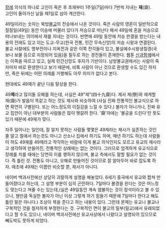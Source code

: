 [장례](%EC%9E%A5%EB%A1%80.md) 의식의 하나로 고인이 죽은 후 초재부터 1주일(7일)마다 7번씩 지내는
**재**(齋).  
고인이 돌아가신 날을 제1일로 삼아 계산한다.

49일이라는 숫자는 북방[불교](%EB%B6%88%EA%B5%90.md)의 전승에서 나온 것이다. 죽은 사람의 영혼이 일반적으로
칠칠일(49일) 동안 이승에 머물러 있다가 저승으로 떠난다 해서 49일에 혼을 저승으로 떠나보내는 의미에서 재를 지내는 것이다. 반면에
49일 동안에 저승 판결을 받는다는 내용의 전래도 있고 이는 도교-무교(한국 전통, 민간 무속신앙)의 저승 시왕과 연결된다. 불교 사찰에도
명부전이나 지옥전과 같은 이쪽 전각들이 있고, 불설예수시왕생칠경(국보나 보물 등으로 지정되어 있음)을 필두로 하는 경전들이 존재한다. 웹툰
[신과함께](%EC%8B%A0%EA%B3%BC%ED%95%A8%EA%BB%98.md)에서는 이쪽을 따르고 있고, 실제 민간신앙도 후자가
기반이다. 남방불교권에서는 사람이 죽자마자 바로 환생한다고 보기 때문에, 비록 사람이 아닌 것으로 환생할 수도 있긴 하지만, 죽은 뒤에는
어떤 의례를 거행해도 아무 의미가 없다고 본다.

현대에도 49재가 끝난 다음 탈상을 한다.

49**제**라고 많이들 오해를 하는데, 사실은 49"재"(四十九齋)다. 제사 제(祭)와 재계할 재(齋)가 발음이 똑같고 하는 것도 제사와
비슷하여 (사실 진짜 전통적인 불교식으로 하면 확연히 구별된다. 또는 어느정도의 이질감을 느낄 수 있다.) 불자가 아니거나, 진짜 유교
집안이 아닌 대부분의 사람들은 많이 헷갈려 한다. '齋'자에는 '불공을 드린다'란 뜻도 있기 때문에 49재가 맞다.

자주 일어나는 일인데, 잘 알지 못하는 사람들 몇몇은 49제라는 제사가 실존하는 것인 줄 알고 절에서 하는것도 아니고 산소나 집에서 하기도
하며, 매년 하기도 하는데 사람들이 하도 49재를 49제라고 착각하는 바람에 이게 불교 의식인지도 모르고 유교의 제사라고 생각하여 만들어진,
전통적인 상례에는 없는 것이다. 그러므로 엄격하게 유교식으로 장례를 치를 때에는 당연히 이를 행하지 않으며, 불교 측에서도 말할 필요가 없는
것이다. 즉 틀린 것. 전통도 아니고, 오해로 만들어진 것이므로 잘 알아두어 바로 잡도록 하자. 애초에 49재는 이름만 비슷할 뿐, 제사가
아니다.

네이버 백과사전에선 상당히 괴랄하게 설명을 해놓았다. 6세기 중국에서 유교와 합쳐 만들어졌다고 하는데, 그 설명 부분이 심히 곤란하다.
7일마다 불경을 왼다는 것은 어느정도 맞는다고 쳐줄 수는 있는데,(실은 49일동안 계속 염불하는 것이 정석이라고 볼 수 있으나, 웬만큼
독실한 불자가 아닌 이상 그렇게 하기 힘들기 때문에 7일마다 한다고 해도 틀린 말은 아니다.) 조상이 복을 준다고 하는 내용이 있다. 그런데
문제는 유교나 불교나 구복적인 것을 철저하게 부정한다는 것. 구복적인 면이 불교의 밀부(밀교)에서 유래되었다고 할 수도 있으나, 네이버
백과사전에선 유교사상에서 나왔다고 설명되어 있으므로 빼도박도 못하게 되었다.


